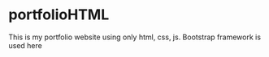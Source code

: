 # portfolioHTML
This is my portfolio website using only html, css, js. Bootstrap framework is used here
